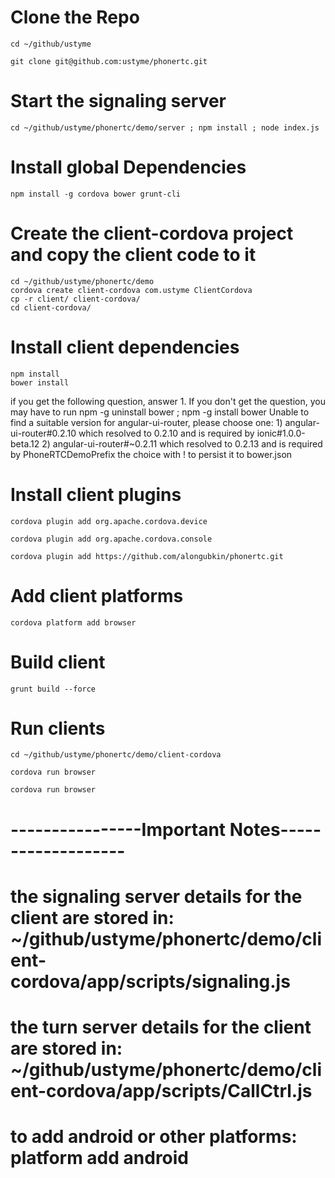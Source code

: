 # Clone the Repo
    cd ~/github/ustyme

    git clone git@github.com:ustyme/phonertc.git

# Start the signaling server
    cd ~/github/ustyme/phonertc/demo/server ; npm install ; node index.js

# Install global Dependencies
    npm install -g cordova bower grunt-cli

# Create the client-cordova project and copy the client code to it
    cd ~/github/ustyme/phonertc/demo
    cordova create client-cordova com.ustyme ClientCordova
    cp -r client/ client-cordova/
    cd client-cordova/

# Install client dependencies
    npm install
    bower install
if you get the following question, answer 1. If you don't get the question, you may have to run npm -g uninstall bower ; npm -g install bower
Unable to find a suitable version for angular-ui-router, please choose one:
    1) angular-ui-router#0.2.10 which resolved to 0.2.10 and is required by ionic#1.0.0-beta.12 
    2) angular-ui-router#~0.2.11 which resolved to 0.2.13 and is required by PhoneRTCDemoPrefix the choice with ! to persist it to bower.json

# Install client plugins
    cordova plugin add org.apache.cordova.device
    
    cordova plugin add org.apache.cordova.console
    
    cordova plugin add https://github.com/alongubkin/phonertc.git

# Add client platforms
    cordova platform add browser

# Build client
    grunt build --force

# Run clients
    cd ~/github/ustyme/phonertc/demo/client-cordova
    
    cordova run browser
    
    cordova run browser

# ----------------Important Notes-------------------
# the signaling server details for the client are stored in: ~/github/ustyme/phonertc/demo/client-cordova/app/scripts/signaling.js
# the turn server details for the client are stored in: ~/github/ustyme/phonertc/demo/client-cordova/app/scripts/CallCtrl.js
# to add android or other platforms: platform add android







